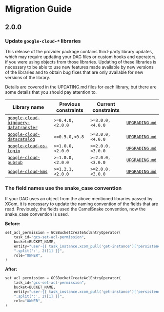 <!--
 Licensed to the Apache Software Foundation (ASF) under one
 or more contributor license agreements.  See the NOTICE file
 distributed with this work for additional information
 regarding copyright ownership.  The ASF licenses this file
 to you under the Apache License, Version 2.0 (the
 "License"); you may not use this file except in compliance
 with the License.  You may obtain a copy of the License at

   http://www.apache.org/licenses/LICENSE-2.0

 Unless required by applicable law or agreed to in writing,
 software distributed under the License is distributed on an
 "AS IS" BASIS, WITHOUT WARRANTIES OR CONDITIONS OF ANY
 KIND, either express or implied.  See the License for the
 specific language governing permissions and limitations
 under the License.
 -->

# Migration Guide

## 2.0.0

### Update ``google-cloud-*`` libraries

This release of the provider package contains third-party library updates, which may require updating your DAG files or custom hooks and operators, if you were using objects from those libraries. Updating of these libraries is necessary to be able to use new features made available by new versions of the libraries and to obtain bug fixes that are only available for new versions of the library.

Details are covered in the UPDATING.md files for each library, but there are some details that you should pay attention to.

| Library name | Previous constraints | Current constraints | |
| --- | --- | --- | --- |
| [``google-cloud-bigquery-datatransfer``](https://pypi.org/project/google-cloud-bigquery-datatransfer/) | ``>=0.4.0,<2.0.0`` | ``>=3.0.0,<4.0.0``  | [`UPGRADING.md`](https://github.com/googleapis/python-bigquery-datatransfer/blob/master/UPGRADING.md) |
| [``google-cloud-datacatalog``](https://pypi.org/project/google-cloud-datacatalog/) | ``>=0.5.0,<0.8`` | ``>=3.0.0,<4.0.0``  | [`UPGRADING.md`](https://github.com/googleapis/python-datacatalog/blob/master/UPGRADING.md) |
| [``google-cloud-os-login``](https://pypi.org/project/google-cloud-os-login/) | ``>=1.0.0,<2.0.0`` | ``>=2.0.0,<3.0.0``  | [`UPGRADING.md`](https://github.com/googleapis/python-oslogin/blob/master/UPGRADING.md) |
| [``google-cloud-pubsub``](https://pypi.org/project/google-cloud-pubsub/) | ``>=1.0.0,<2.0.0`` | ``>=2.0.0,<3.0.0``  | [`UPGRADING.md`](https://github.com/googleapis/python-pubsub/blob/master/UPGRADING.md) |
| [``google-cloud-kms``](https://pypi.org/project/google-cloud-os-login/) | ``>=1.2.1,<2.0.0`` | ``>=2.0.0,<3.0.0``  | [`UPGRADING.md`](https://github.com/googleapis/python-kms/blob/master/UPGRADING.md) |


### The field names use the snake_case convention

If your DAG uses an object from the above mentioned libraries passed by XCom, it is necessary to update the naming convention of the fields that are read. Previously, the fields used the CamelSnake convention, now the snake_case convention is used.

**Before:**

```python
set_acl_permission = GCSBucketCreateAclEntryOperator(
    task_id="gcs-set-acl-permission",
    bucket=BUCKET_NAME,
    entity="user-{{ task_instance.xcom_pull('get-instance')['persistenceIamIdentity']"
    ".split(':', 2)[1] }}",
    role="OWNER",
)
```

**After:**

```python
set_acl_permission = GCSBucketCreateAclEntryOperator(
    task_id="gcs-set-acl-permission",
    bucket=BUCKET_NAME,
    entity="user-{{ task_instance.xcom_pull('get-instance')['persistence_iam_identity']"
    ".split(':', 2)[1] }}",
    role="OWNER",
)
```
